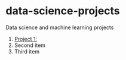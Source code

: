 # data-science-projects
Data science and machine learning projects



1. [Project 1: ](https://www.example.com)
2. Second item
3. Third item
